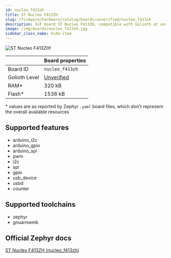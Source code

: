 ```yaml
---
id: nucleo_f413zh
title: ST Nucleo F413ZH
slug: /firmware/hardware/catalog/boards/unverified/nucleo_f413zh
description: IoT board ST Nucleo F413ZH, compatible with Golioth at unverified level.
image: /img/boards/nucleo_f413zh.jpg
sidebar_class_name: hide-item
---
```


[//]: # (This is an auto-generated file, do not edit! Changes to it will be lost upon re-generation)

![ST Nucleo F413ZH!](/img/boards/nucleo_f413zh.jpg "ST Nucleo F413ZH")

|                | Board properties     |
| -------------  | -------------------- |
| Board ID       | `nucleo_f413zh` |
| Golioth Level  | [Unverified](/firmware/hardware#unverified-boards) |
| RAM*           | 320 kB |
| Flash*         | 1536 kB |

\* values are as reported by Zephyr `.yaml` board files, which don't represent the overall available resources



## Supported features

* arduino_i2c
* arduino_gpio
* arduino_spi
* pwm
* i2c
* spi
* gpio
* usb_device
* usbd
* counter

## Supported toolchains

* zephyr
* gnuarmemb

## Official Zephyr docs

[ST Nucleo F413ZH (nucleo_f413zh)](https://docs.zephyrproject.org/latest/boards/st/nucleo_f413zh/doc/index.html)
